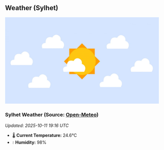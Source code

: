 ## Weather (Sylhet)
![](/weather.webp)
<!-- WEATHER-START -->
### Sylhet Weather (Source: [Open-Meteo](https://open-meteo.com))
_Updated: 2025-10-11 19:16 UTC_
* 🌡️ **Current Temperature:** 24.6°C
* 💧 **Humidity:** 98%
<!-- WEATHER-END -->
















































































































































